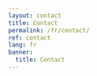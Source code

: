 ```yaml
---
layout: contact
title: Contact
permalink: /fr/contact/
ref: contact
lang: fr
banner:
  title: Contact
---
```

